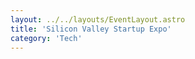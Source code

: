 ```yaml
---
layout: ../../layouts/EventLayout.astro
title: 'Silicon Valley Startup Expo'
category: 'Tech'
---
```

